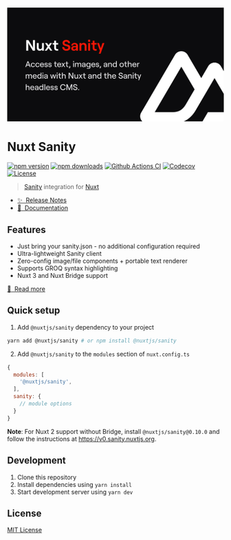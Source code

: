 [![@nuxtjs/sanity](./docs/public/cover.jpg)](https://sanity.nuxtjs.org)

# Nuxt Sanity

[![npm version][npm-version-src]][npm-version-href]
[![npm downloads][npm-downloads-src]][npm-downloads-href]
[![Github Actions CI][github-actions-ci-src]][github-actions-ci-href]
[![Codecov][codecov-src]][codecov-href]
[![License][license-src]][license-href]

> [Sanity](https://sanity.io/) integration for [Nuxt](https://nuxtjs.org)

- [✨ &nbsp;Release Notes](https://sanity.nuxtjs.org/releases)
- [📖 &nbsp;Documentation](https://sanity.nuxtjs.org)

## Features

- Just bring your sanity.json - no additional configuration required
- Ultra-lightweight Sanity client
- Zero-config image/file components + portable text renderer
- Supports GROQ syntax highlighting
- Nuxt 3 and Nuxt Bridge support

[📖 &nbsp;Read more](https://sanity.nuxtjs.org)

## Quick setup

1. Add `@nuxtjs/sanity` dependency to your project

```bash
yarn add @nuxtjs/sanity # or npm install @nuxtjs/sanity
```

2. Add `@nuxtjs/sanity` to the `modules` section of `nuxt.config.ts`

```js
{
  modules: [
    '@nuxtjs/sanity',
  ],
  sanity: {
    // module options
  }
}
```

**Note**: For Nuxt 2 support without Bridge, install `@nuxtjs/sanity@0.10.0` and follow the instructions at https://v0.sanity.nuxtjs.org.

## Development

1. Clone this repository
2. Install dependencies using `yarn install`
3. Start development server using `yarn dev`

## License

[MIT License](./LICENSE)

<!-- Badges -->

[npm-version-src]: https://img.shields.io/npm/v/@nuxtjs/sanity/latest.svg
[npm-version-href]: https://npmjs.com/package/@nuxtjs/sanity
[npm-downloads-src]: https://img.shields.io/npm/dm/@nuxtjs/sanity.svg
[npm-downloads-href]: https://npmjs.com/package/@nuxtjs/sanity
[github-actions-ci-src]: https://github.com/nuxt-community/sanity-module/workflows/ci/badge.svg
[github-actions-ci-href]: https://github.com/nuxt-community/sanity-module/actions?query=workflow%3Aci
[codecov-src]: https://img.shields.io/codecov/c/github/nuxt-community/sanity-module.svg
[codecov-href]: https://codecov.io/gh/nuxt-community/sanity-module
[license-src]: https://img.shields.io/npm/l/@nuxtjs/sanity.svg
[license-href]: https://npmjs.com/package/@nuxtjs/sanity
